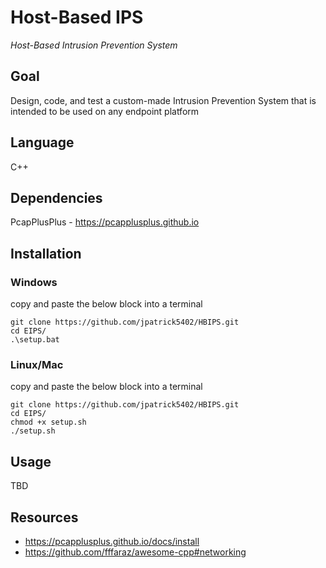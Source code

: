 # Host-Based IPS
_Host-Based Intrusion Prevention System_

## Goal
Design, code, and test a custom-made Intrusion Prevention System that is intended to be used on any endpoint platform

## Language
C++

## Dependencies
PcapPlusPlus - https://pcapplusplus.github.io

## Installation
### Windows
copy and paste the below block into a terminal
```
git clone https://github.com/jpatrick5402/HBIPS.git
cd EIPS/
.\setup.bat
```
### Linux/Mac
copy and paste the below block into a terminal
```
git clone https://github.com/jpatrick5402/HBIPS.git
cd EIPS/
chmod +x setup.sh
./setup.sh
```
## Usage

TBD

## Resources
- https://pcapplusplus.github.io/docs/install
- https://github.com/fffaraz/awesome-cpp#networking
